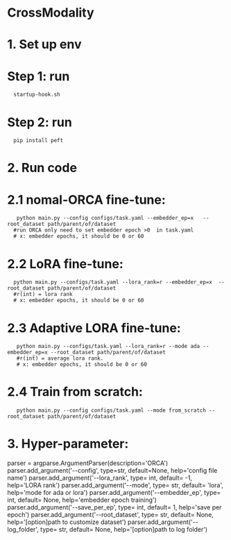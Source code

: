 # CrossModality
# 1. Set up env 
#   Step 1: run  
      startup-hook.sh
#   Step 2: run 
      pip install peft
# 2. Run code
#  2.1 nomal-ORCA fine-tune: 
       python main.py --config configs/task.yaml --embedder_ep=x   --root_dataset path/parent/of/dataset
      #run ORCA only need to set embedder epoch >0  in task.yaml
      # x: embedder epochs, it should be 0 or 60
#  2.2 LoRA fine-tune:  
      python main.py --configs/task.yaml --lora_rank=r --embedder_ep=x  --root_dataset path/parent/of/dataset
      #r(int) = lora rank
      # x: embedder epochs, it should be 0 or 60
#  2.3 Adaptive LORA fine-tune: 
       python main.py --configs/task.yaml --lora_rank=r --mode ada --embedder_ep=x --root_dataset path/parent/of/dataset
       #r(int) = average lora rank. 
       # x: embedder epochs, it should be 0 or 60    
#  2.4 Train from scratch: 
       python main.py --config configs/task.yaml --mode from_scratch --root_dataset path/parent/of/dataset
# 3. Hyper-parameter:
   parser = argparse.ArgumentParser(description='ORCA')
   parser.add_argument('--config', type=str, default=None, help='config file name')
   parser.add_argument('--lora_rank', type= int, default= -1, help='LORA rank')
   parser.add_argument('--mode', type= str, default= 'lora', help='mode for ada or lora')
   parser.add_argument('--embedder_ep', type= int, default= None, help='embedder epoch training')
   parser.add_argument('--save_per_ep', type= int, default= 1, help='save per epoch')
   parser.add_argument('--root_dataset', type= str, default= None, help='[option]path to customize dataset')
   parser.add_argument('--log_folder', type= str, default= None, help='[option]path to log folder')

